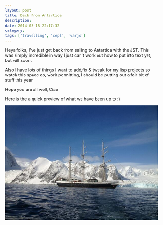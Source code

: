 ```yaml
---
layout: post
title: Back From Antartica
description:
date: 2014-03-18 22:17:32
category:
tags: ['travelling', 'cepl', 'varjo']
---
```


Heya folks, I've just got back from sailing to Antartica with the JST. This was simply incredible in way I just can't work out how to put into text yet, but will soon.

Also I have lots of things I want to add,fix & tweak for my lisp projects so watch this space as, work permitting, I should be putting out a fair bit of stuff this year.

Hope you are all well,
Ciao

Here is the a quick preview of what we have been up to :)

<img src="/assets/images/jst1.jpg" />
